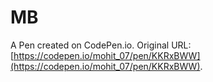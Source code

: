# MB

A Pen created on CodePen.io. Original URL: [https://codepen.io/mohit_07/pen/KKRxBWW](https://codepen.io/mohit_07/pen/KKRxBWW).

